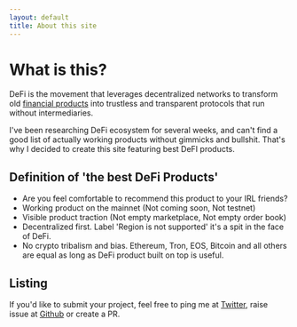 ```yaml
---
layout: default
title: About this site
---
```


# What is this?

DeFi is the movement that leverages decentralized networks to transform old [financial products](https://en.wikipedia.org/wiki/Financial_system) into trustless and transparent protocols that run without intermediaries.

I've been researching DeFi ecosystem for several weeks, and can't find a good list of actually working products without gimmicks and bullshit. That's why I decided to create this site featuring best DeFI products.

## Definition of 'the best DeFi Products'
* Are you feel comfortable to recommend this product to your IRL friends?
* Working product on the mainnet (Not coming soon, Not testnet)
* Visible product traction (Not empty marketplace, Not empty order book)
* Decentralized first. Label 'Region is not supported' it's a spit in the face of DeFi.
* No crypto tribalism and bias. Ethereum, Tron, EOS, Bitcoin and all others are equal as long as DeFi product built on top is useful.

## Listing

If you'd like to submit your project, feel free to ping me at [Twitter](https://twitter.com/defiprime), raise issue at [Github](https://github.com/sneg55/defiprime) or create a PR.
